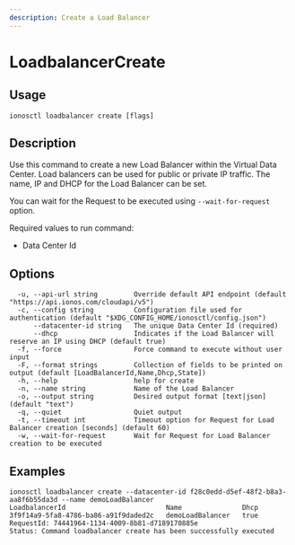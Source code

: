 ```yaml
---
description: Create a Load Balancer
---
```


# LoadbalancerCreate

## Usage

```text
ionosctl loadbalancer create [flags]
```

## Description

Use this command to create a new Load Balancer within the Virtual Data Center. Load balancers can be used for public or private IP traffic. The name, IP and DHCP for the Load Balancer can be set.

You can wait for the Request to be executed using `--wait-for-request` option.

Required values to run command:

* Data Center Id

## Options

```text
  -u, --api-url string         Override default API endpoint (default "https://api.ionos.com/cloudapi/v5")
  -c, --config string          Configuration file used for authentication (default "$XDG_CONFIG_HOME/ionosctl/config.json")
      --datacenter-id string   The unique Data Center Id (required)
      --dhcp                   Indicates if the Load Balancer will reserve an IP using DHCP (default true)
  -f, --force                  Force command to execute without user input
  -F, --format strings         Collection of fields to be printed on output (default [LoadBalancerId,Name,Dhcp,State])
  -h, --help                   help for create
  -n, --name string            Name of the Load Balancer
  -o, --output string          Desired output format [text|json] (default "text")
  -q, --quiet                  Quiet output
  -t, --timeout int            Timeout option for Request for Load Balancer creation [seconds] (default 60)
  -w, --wait-for-request       Wait for Request for Load Balancer creation to be executed
```

## Examples

```text
ionosctl loadbalancer create --datacenter-id f28c0edd-d5ef-48f2-b8a3-aa8f6b55da3d --name demoLoadBalancer
LoadbalancerId                         Name               Dhcp
3f9f14a9-5fa8-4786-ba86-a91f9daded2c   demoLoadBalancer   true
RequestId: 74441964-1134-4009-8b81-d7189170885e
Status: Command loadbalancer create has been successfully executed
```

